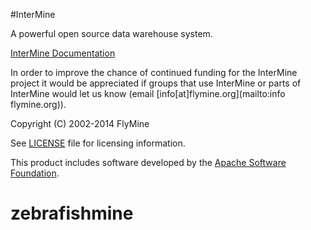 #InterMine

A powerful open source data warehouse system.

[InterMine Documentation](http://intermine.readthedocs.org/en/latest/)

In order to improve the chance of continued funding for the InterMine project it would be appreciated if groups that use InterMine or parts of InterMine would let us know (email [info[at]flymine.org](mailto:info flymine.org)).

Copyright (C) 2002-2014 FlyMine

See [LICENSE](LICENSE) file for licensing information.

This product includes software developed by the [Apache Software Foundation](http://www.apache.org/).
# zebrafishmine
